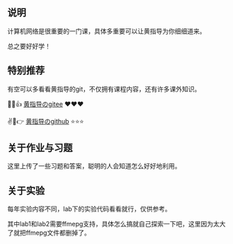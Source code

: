 ## 说明

计算机网络是很重要的一门课，具体多重要可以让黄指导为你细细道来。

总之要好好学！

## 特别推荐

有空可以多看看黄指导的git，不仅拥有课程内容，还有许多课外知识。

:muscle::yum::thumbsup: [黄指导のgitee](https://gitee.com/whuangxmu) :heart::heart::heart:

:v::older_man::point_right: [黄指导のgithub](https://github.com/whuangxm) :star::star::star:

## 关于作业与习题

这里上传了一些习题和答案，聪明的人会知道怎么好好地利用。

## 关于实验

每年实验内容不同，lab下的实验代码看看就行，仅供参考。

其中lab1和lab2需要ffmepg支持，具体怎么搞就自己探索一下吧，这里因为太大了就把ffmepg文件都删掉了。